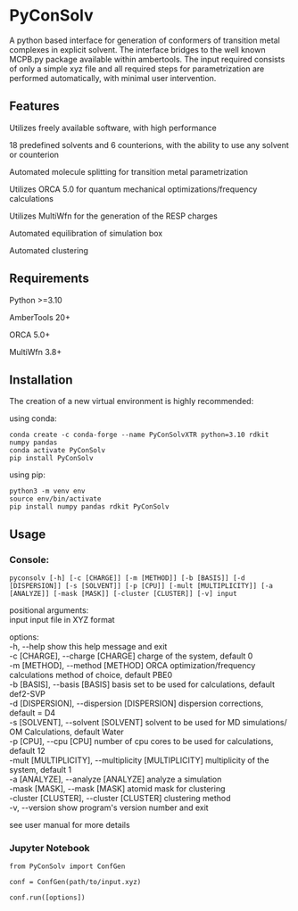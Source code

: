 
# PyConSolv

A python based interface for generation of conformers of transition metal complexes in explicit solvent.
The interface bridges to the well known MCPB.py package available within ambertools. The input required 
consists of only a simple xyz file and all required steps for parametrization are performed automatically,
with minimal user intervention.



## Features
Utilizes freely available software, with high performance

18 predefined solvents and 6 counterions, with the ability to use any solvent or counterion

Automated molecule splitting for transition metal parametrization

Utilizes ORCA 5.0 for quantum mechanical optimizations/frequency calculations

Utilizes MultiWfn for the generation of the RESP charges

Automated equilibration of simulation box

Automated clustering


## Requirements

Python >=3.10

AmberTools 20+

ORCA 5.0+

MultiWfn 3.8+

## Installation

The creation of a new virtual environment is highly recommended:

using conda:
```
conda create -c conda-forge --name PyConSolvXTR python=3.10 rdkit numpy pandas
conda activate PyConSolv
pip install PyConSolv
```

using pip:
```
python3 -m venv env
source env/bin/activate
pip install numpy pandas rdkit PyConSolv
```

## Usage

### Console:
```
pyconsolv [-h] [-c [CHARGE]] [-m [METHOD]] [-b [BASIS]] [-d [DISPERSION]] [-s [SOLVENT]] [-p [CPU]] [-mult [MULTIPLICITY]] [-a [ANALYZE]] [-mask [MASK]] [-cluster [CLUSTER]] [-v] input
```

positional arguments:  
input input file in XYZ format

options:  
  -h, --help            show this help message and exit  
  -c [CHARGE], --charge [CHARGE] charge of the system, default 0  
  -m [METHOD], --method [METHOD] ORCA optimization/frequency calculations method of choice, default PBE0  
  -b [BASIS], --basis [BASIS] basis set to be used for calculations, default def2-SVP  
  -d [DISPERSION], --dispersion [DISPERSION] dispersion corrections, default = D4  
  -s [SOLVENT], --solvent [SOLVENT] solvent to be used for MD simulations/ OM Calculations, default Water  
  -p [CPU], --cpu [CPU] number of cpu cores to be used for calculations, default 12  
  -mult [MULTIPLICITY], --multiplicity [MULTIPLICITY] multiplicity of the system, default 1  
  -a [ANALYZE], --analyze [ANALYZE] analyze a simulation  
  -mask [MASK], --mask [MASK] atomid mask for clustering  
  -cluster [CLUSTER], --cluster [CLUSTER] clustering method  
  -v, --version         show program's version number and exit  

see user manual for more details


### Jupyter Notebook

```
from PyConSolv import ConfGen

conf = ConfGen(path/to/input.xyz)

conf.run([options])
```




